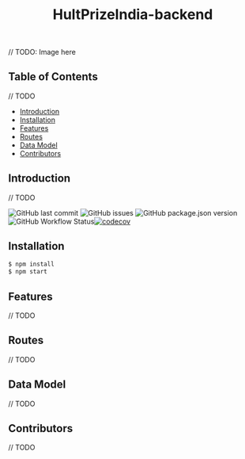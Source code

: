 <!-- # Project Title - HultPrizeIndia - Backend
# Introduction - The Backend Development of HultPrize
# Technologies - NodeJs, ExpressJs, Jwt
# Members - Raghav Vashisht,Shivam Verma, S Mohan Gautam -->

<h1 align="center"> HultPrizeIndia-backend </h1> <br>

// TODO: Image here

## Table of Contents

  // TODO
- [Introduction](#introduction)
- [Installation](#installation)
- [Features](#features)
- [Routes](#routes)
- [Data Model](#data-model)
- [Contributors](#contributors)

## Introduction
// TODO

![GitHub last commit](https://img.shields.io/github/last-commit/HultPrizeIndia/hultprizeindia-backend)  ![GitHub issues](https://img.shields.io/github/issues/HultPrizeIndia/hultprizeindia-backend)  ![GitHub package.json version](https://img.shields.io/github/package-json/v/HultPrizeIndia/hultprizeindia-backend)![GitHub Workflow Status](https://img.shields.io/github/workflow/status/HultPrizeIndia/hultprizeindia-backend/Node.js%20CI)[![codecov](https://codecov.io/gh/HultPrizeIndia/hultprizeindia-backend/branch/master/graph/badge.svg)](https://codecov.io/gh/HultPrizeIndia/hultprizeindia-backend)


<!-- Mathagoras-backend is the backend for Mathagoras which is an education app aimed at bridging the interaction gap between students and teachers especially in an onling teaching environment. -->

## Installation

```sh
$ npm install
$ npm start
```

## Features

// TODO

## Routes

// TODO

## Data Model

// TODO

## Contributors

// TODO